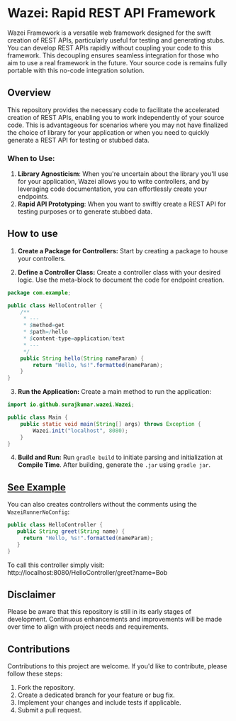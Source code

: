 # Wazei: Rapid REST API Framework
Wazei Framework is a versatile web framework designed for the swift creation of REST APIs, particularly useful for testing and generating stubs. You can develop REST APIs rapidly without coupling your code to this framework.
This decoupling ensures seamless integration for those who aim to use a real framework in the future. Your source code is remains fully portable with this no-code integration solution.

## Overview
This repository provides the necessary code to facilitate the accelerated creation of REST APIs, enabling you to work independently of your source code. This is advantageous for scenarios where you may not have finalized the choice of library for your application or when you need to quickly generate a REST API for testing or stubbed data.

### When to Use:
1. **Library Agnosticism**: When you're uncertain about the library you'll use for your application, Wazei allows you to write controllers, and by leveraging code documentation, you can effortlessly create your endpoints.
2. **Rapid API Prototyping**: When you want to swiftly create a REST API for testing purposes or to generate stubbed data.

## How to use

1. **Create a Package for Controllers:**
   Start by creating a package to house your controllers.


2. **Define a Controller Class:**
   Create a controller class with your desired logic. Use the meta-block to document the code for endpoint creation.
```java
package com.example;

public class HelloController {
    /**
     * ---
     * $method=get
     * $path=/hello
     * $content-type=application/text
     * ---
     */
    public String hello(String nameParam) {
        return "Hello, %s!".formatted(nameParam);
    }
}
```
3. **Run the Application:**
   Create a main method to run the application:

```java
import io.github.surajkumar.wazei.Wazei;

public class Main {
    public static void main(String[] args) throws Exception {
        Wazei.init("localhost", 8080);
    }
}
```
4. **Build and Run:**
   Run `gradle build` to initiate parsing and initialization at **Compile Time**. After building, generate the `.jar` using `gradle jar`.

## [See Example](examples/src/main/java/io/github/surajkumar/ExampleController.java)

You can also creates controllers without the comments using the `WazeiRunnerNoConfig`:

```java
public class HelloController {
   public String greet(String name) {
     return "Hello, %s!".formatted(nameParam);
   }
}
```
To call this controller simply visit: http://localhost:8080/HelloController/greet?name=Bob

## Disclaimer
Please be aware that this repository is still in its early stages of development. Continuous enhancements and improvements will be made over time to align with project needs and requirements.
## Contributions
Contributions to this project are welcome. If you'd like to contribute, please follow these steps:

1. Fork the repository.
2. Create a dedicated branch for your feature or bug fix.
3. Implement your changes and include tests if applicable.
4. Submit a pull request.

